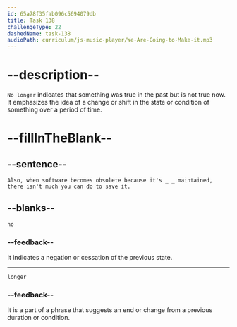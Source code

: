 ```yaml
---
id: 65a78f35fab096c5694079db
title: Task 138
challengeType: 22
dashedName: task-138
audioPath: curriculum/js-music-player/We-Are-Going-to-Make-it.mp3
---
```


<!--
AUDIO REFERENCE:
Sophie: Also, when software becomes obsolete because it's no longer maintained, there isn't much you can do to save it.
-->

# --description--

`No longer` indicates that something was true in the past but is not true now. It emphasizes the idea of a change or shift in the state or condition of something over a period of time.

# --fillInTheBlank--

## --sentence--

`Also, when software becomes obsolete because it's _ _ maintained, there isn't much you can do to save it.`

## --blanks--

`no`

### --feedback--

It indicates a negation or cessation of the previous state.

---

`longer`

### --feedback--

It is a part of a phrase that suggests an end or change from a previous duration or condition.
